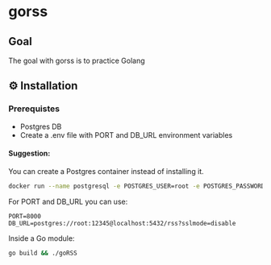 # gorss

## Goal

The goal with gorss is to practice Golang

## ⚙️ Installation

### Prerequistes

- Postgres DB
- Create a .env file with PORT and DB_URL environment variables

#### Suggestion: 

You can create a Postgres container instead of installing it. 

```bash
docker run --name postgresql -e POSTGRES_USER=root -e POSTGRES_PASSWORD=12345 -p 5432:5432 -d postgres
```

For PORT and DB_URL you can use:

```
PORT=8000
DB_URL=postgres://root:12345@localhost:5432/rss?sslmode=disable
```


Inside a Go module:

```bash
go build && ./goRSS 
```
